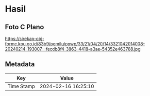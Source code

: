 # Hasil

## Foto C Plano

https://sirekap-obj-formc.kpu.go.id/83b9/pemilu/ppwp/33/21/04/20/14/3321042014008-20240214-193007--fecdb8f4-3863-4418-a3ae-54352e463788.jpg


## Metadata

| Key        | Value               |
| ---------- | ------------------- |
| Time Stamp | 2024-02-16 16:25:10 |



